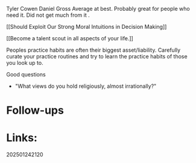 Tyler Cowen Daniel Gross
Average at best. Probably great for people who need it. Did not get much from it .

[[Should Exploit Our Strong Moral Intuitions in Decision Making]]

[[Become a talent scout in all aspects of your life.]]

Peoples practice habits are often their biggest asset/liability. Carefully curate your practice routines and try to learn the practice habits of those you look up to. 

Good questions
- "What views do you hold religiously, almost irrationally?"


# Follow-ups


# Links: 



202501242120
